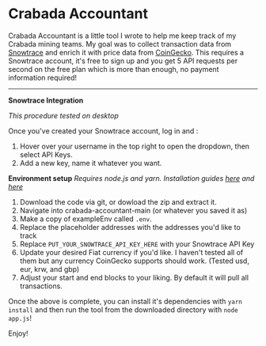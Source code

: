 # Crabada Accountant
Crabada Accountant is a little tool I wrote to help me keep track of my Crabada mining teams. My goal was to collect transaction data from [Snowtrace](https://snowtrace.io) and enrich it with price data from [CoinGecko](https://coingecko.com). This requires a Snowtrace account, it's free to sign up and you get 5 API requests per second on the free plan which is more than enough, no payment information required! 

****


**Snowtrace Integration**

*This procedure tested on desktop*

Once you've created your Snowtrace account, log in and :
1. Hover over your username in the top right to open the dropdown, then select API Keys. 
2. Add a new key, name it whatever you want. 

**Environment setup**
*Requires node.js and yarn. Installation guides [here](https://nodejs.dev/learn/how-to-install-nodejs) and [here](https://classic.yarnpkg.com/en/docs/install)*
1. Download the code via git, or dowload the zip and extract it. 
2. Navigate into crabada-accountant-main (or whatever you saved it as) 
3. Make a copy of exampleEnv called `.env`.
4. Replace the placeholder addresses with the addresses you'd like to track
5. Replace `PUT_YOUR_SNOWTRACE_API_KEY_HERE` with your Snowtrace API Key
6. Update your desired Fiat currency if you'd like. I haven't tested all of them but any currency CoinGecko supports should work. (Tested usd, eur, krw, and gbp)
7. Adjust your start and end blocks to your liking. By default it will pull all transactions.

Once the above is complete, you can install it's dependencies with `yarn install` and then run the tool from the downloaded directory with `node app.js`!

Enjoy! 